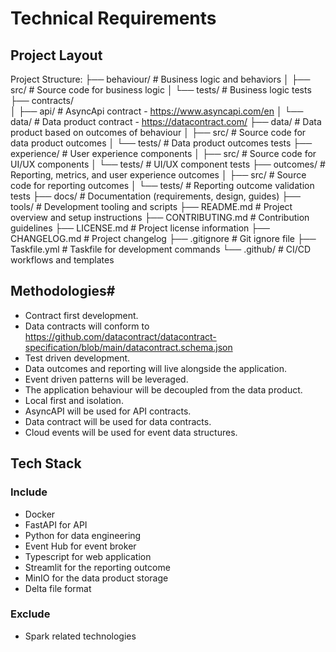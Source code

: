# Technical Requirements

## Project Layout 

Project Structure:
├── behaviour/          # Business logic and behaviors
│   ├── src/            # Source code for business logic
│   └── tests/          # Business logic tests
├── contracts/          
│   ├── api/            # AsyncApi contract - https://www.asyncapi.com/en
│   └── data/           # Data product contract - https://datacontract.com/
├── data/               # Data product based on outcomes of behaviour
│   ├── src/            # Source code for data product outcomes
│   └── tests/          # Data product outcomes tests
├── experience/         # User experience components
│   ├── src/            # Source code for UI/UX components
│   └── tests/          # UI/UX component tests
├── outcomes/           # Reporting, metrics, and user experience outcomes
│   ├── src/            # Source code for reporting outcomes
│   └── tests/          # Reporting outcome validation tests
├── docs/               # Documentation (requirements, design, guides)
├── tools/              # Development tooling and scripts
├── README.md           # Project overview and setup instructions
├── CONTRIBUTING.md     # Contribution guidelines
├── LICENSE.md          # Project license information
├── CHANGELOG.md        # Project changelog
├── .gitignore          # Git ignore file
├── Taskfile.yml        # Taskfile for development commands
└── .github/            # CI/CD workflows and templates

## Methodologies#

- Contract first development.
- Data contracts will conform to https://github.com/datacontract/datacontract-specification/blob/main/datacontract.schema.json
- Test driven development.
- Data outcomes and reporting will live alongside the application.
- Event driven patterns will be leveraged.
- The application behaviour will be decoupled from the data product.
- Local first and isolation.
- AsyncAPI will be used for API contracts.
- Data contract will be used for data contracts.
- Cloud events will be used for event data structures.

## Tech Stack

### Include

- Docker
- FastAPI for API
- Python for data engineering
- Event Hub for event broker
- Typescript for web application
- Streamlit for the reporting outcome
- MinIO for the data product storage
- Delta file format

### Exclude

- Spark related technologies